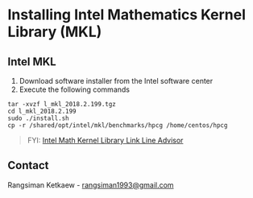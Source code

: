 # Installing Intel Mathematics Kernel Library (MKL)

## Intel MKL

1. Download software installer from the Intel software center
2. Execute the following commands

```
tar -xvzf l_mkl_2018.2.199.tgz
cd l_mkl_2018.2.199
sudo ./install.sh
cp -r /shared/opt/intel/mkl/benchmarks/hpcg /home/centos/hpcg
```

> FYI: [Intel Math Kernel Library Link Line Advisor](https://software.intel.com/en-us/articles/intel-mkl-link-line-advisor)

## Contact

Rangsiman Ketkaew - rangsiman1993@gmail.com
